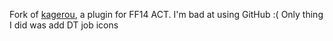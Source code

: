 Fork of [kagerou](https://hibiyasleep.github.io/kagerou), a plugin for FF14 ACT. I'm bad at using GitHub :(
Only thing I did was add DT job icons

